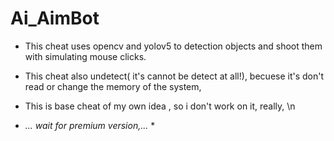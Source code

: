 # Ai_AimBot
  * This cheat uses opencv and yolov5 to detection objects and shoot them with simulating mouse clicks.

  * This cheat also undetect( it's cannot be detect at all!), becuese it's don't read or change the memory of the system,

  *  This is base cheat of my own idea , so i don't work on it, really, \n
    
 *  _... wait for premium version,..._   *
 
